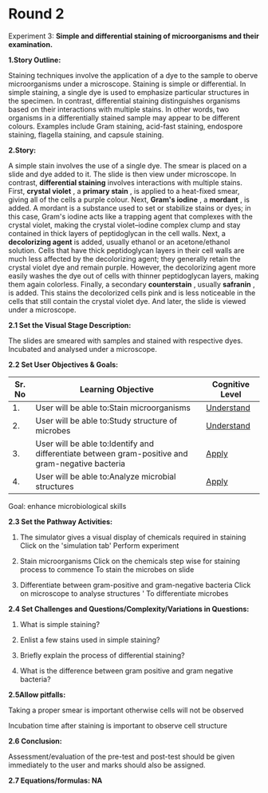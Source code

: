 # **Round 2**

Experiment 3: **Simple and differential staining of microorganisms and their examination.**

**1.Story Outline:**

Staining techniques involve the application of a dye to the sample to oberve microorganisms under a microscope. Staining is simple or differential. In simple staining, a single dye is used to emphasize particular structures in the specimen. In contrast, differential staining distinguishes organisms based on their interactions with multiple stains. In other words, two organisms in a differentially stained sample may appear to be different colours. Examples include Gram staining, acid-fast staining, endospore staining, flagella staining, and capsule staining.

**2.Story:**

A simple stain involves the use of a single dye. The smear is placed on a slide and dye added to it. The slide is then view under microscope. In contrast,  **differential staining**  involves interactions with multiple stains. First,  **crystal violet** , a  **primary stain** , is applied to a heat-fixed smear, giving all of the cells a purple colour. Next,  **Gram&#39;s iodine** , a  **mordant** , is added. A mordant is a substance used to set or stabilize stains or dyes; in this case, Gram&#39;s iodine acts like a trapping agent that complexes with the crystal violet, making the crystal violet–iodine complex clump and stay contained in thick layers of peptidoglycan in the cell walls. Next, a  **decolorizing agent**  is added, usually ethanol or an acetone/ethanol solution. Cells that have thick peptidoglycan layers in their cell walls are much less affected by the decolorizing agent; they generally retain the crystal violet dye and remain purple. However, the decolorizing agent more easily washes the dye out of cells with thinner peptidoglycan layers, making them again colorless. Finally, a secondary  **counterstain** , usually  **safranin** , is added. This stains the decolorized cells pink and is less noticeable in the cells that still contain the crystal violet dye. And later, the slide is viewed under a microscope.

**2.1 Set the Visual Stage Description:**

The slides are smeared with samples and stained with respective dyes. Incubated and analysed under a microscope.

**2.2 Set User Objectives &amp; Goals:**

| **Sr. No** | **Learning Objective** | **Cognitive Level** |
| --- | --- | --- |
| 1. | User will be able to:Stain microorganisms | [Understand](http://vlabs.iitb.ac.in/vlabs-dev/document.php) |
| 2. | User will be able to:Study structure of microbes | [Understand](http://vlabs.iitb.ac.in/vlabs-dev/document.php) |
| 3. | User will be able to:Identify and differentiate between gram-positive and gram-negative bacteria | [Apply](http://vlabs.iitb.ac.in/vlabs-dev/document.php) |
| 4. | User will be able to:Analyze microbial structures | [Apply](http://vlabs.iitb.ac.in/vlabs-dev/document.php) |

Goal: enhance microbiological skills

**2.3 Set the Pathway Activities:**

1. The simulator gives a visual display of chemicals required in staining Click on the &#39;simulation tab&#39; Perform experiment

2. Stain microorganisms Click on the chemicals step wise for staining process to commence To stain the microbes on slide

3. Differentiate between gram-positive and gram-negative bacteria Click on microscope to analyse structures &#39; To differentiate microbes

**2.4 Set Challenges and Questions/Complexity/Variations in Questions:**

1. What is simple staining?

2. Enlist a few stains used in simple staining?

3. Briefly explain the process of differential staining?

4. What is the difference between gram positive and gram negative bacteria?

**2.5Allow pitfalls:**

Taking a proper smear is important otherwise cells will not be observed

Incubation time after staining is important to observe cell structure

**2.6 Conclusion:**

Assessment/evaluation of the pre-test and post-test should be given immediately to the user and marks should also be assigned.

**2.7 Equations/formulas: NA**
